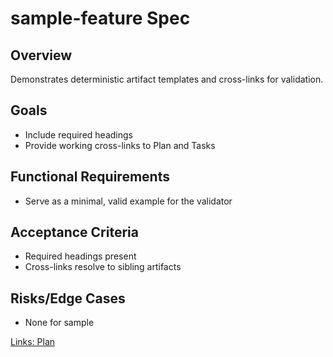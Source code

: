# sample-feature Spec

## Overview

Demonstrates deterministic artifact templates and cross-links for validation.

## Goals

- Include required headings
- Provide working cross-links to Plan and Tasks

## Functional Requirements

- Serve as a minimal, valid example for the validator

## Acceptance Criteria

- Required headings present
- Cross-links resolve to sibling artifacts

## Risks/Edge Cases

- None for sample

[Links: Plan](../plans/sample-feature-plan.md)
